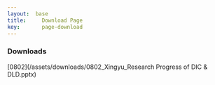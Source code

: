 ```yaml
---
layout:  base
title: 	   Download Page
key:       page-download
---
```


### Downloads

[0802](/assets/downloads/0802_Xingyu_Research Progress of DIC & DLD.pptx)

